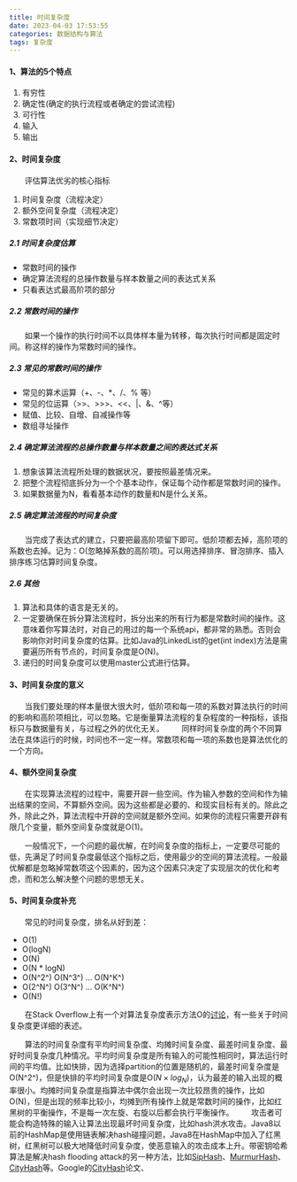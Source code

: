 ```yaml
---
title: 时间复杂度
date: 2023-04-03 17:53:55
categories: 数据结构与算法
tags: 复杂度
---
```


#### 1、算法的5个特点

1. 有穷性
2. 确定性(确定的执行流程或者确定的尝试流程)
3. 可行性
4. 输入
5. 输出

#### 2、时间复杂度

&emsp;&emsp;评估算法优劣的核心指标

1. 时间复杂度（流程决定）
2. 额外空间复杂度（流程决定）
3. 常数项时间（实现细节决定）

##### 2.1 时间复杂度估算

- 常数时间的操作
- 确定算法流程的总操作数量与样本数量之间的表达式关系
- 只看表达式最高阶项的部分

##### 2.2 常数时间的操作

&emsp;&emsp;如果一个操作的执行时间不以具体样本量为转移，每次执行时间都是固定时间。称这样的操作为常数时间的操作。

##### 2.3 常见的常数时间的操作

- 常见的算术运算（+、-、*、/、% 等）
- 常见的位运算（>>、>>>、<<、|、&、^等）
- 赋值、比较、自增、自减操作等
- 数组寻址操作

##### 2.4 确定算法流程的总操作数量与样本数量之间的表达式关系

1. 想象该算法流程所处理的数据状况，要按照最差情况来。
2. 把整个流程彻底拆分为一个个基本动作，保证每个动作都是常数时间的操作。
3. 如果数据量为N，看看基本动作的数量和N是什么关系。

##### 2.5 确定算法流程的时间复杂度

&emsp;&emsp;当完成了表达式的建立，只要把最高阶项留下即可。低阶项都去掉，高阶项的系数也去掉。记为：O(忽略掉系数的高阶项)。可以用选择排序、冒泡排序、插入排序练习估算时间复杂度。

##### 2.6 其他

1. 算法和具体的语言是无关的。
2. 一定要确保在拆分算法流程时，拆分出来的所有行为都是常数时间的操作。这意味着你写算法时，对自己的用过的每一个系统api，都非常的熟悉。否则会影响你对时间复杂度的估算。比如Java的LinkedList的get(int index)方法是需要遍历所有节点的，时间复杂度是O(N)。
3. 递归的时间复杂度可以使用master公式进行估算。

#### 3、时间复杂度的意义

&emsp;&emsp;当我们要处理的样本量很大很大时，低阶项和每一项的系数对算法执行的时间的影响和高阶项相比，可以忽略。它是衡量算法流程的复杂程度的一种指标，该指标只与数据量有关，与过程之外的优化无关。
&emsp;&emsp;同样时间复杂度的两个不同算法在具体运行的时候，时间也不一定一样。常数项和每一项的系数也是算法优化的一个方向。

#### 4、额外空间复杂度

&emsp;&emsp;在实现算法流程的过程中，需要开辟一些空间。作为输入参数的空间和作为输出结果的空间，不算额外空间。因为这些都是必要的、和现实目标有关的。除此之外，除此之外，算法流程中开辟的空间就是额外空间。如果你的流程只需要开辟有限几个变量，额外空间复杂度就是O(1)。

&emsp;&emsp;一般情况下，一个问题的最优解，在时间复杂度的指标上，一定要尽可能的低，先满足了时间复杂度最低这个指标之后，使用最少的空间的算法流程。一般最优解都是忽略掉常数项这个因素的，因为这个因素只决定了实现层次的优化和考虑，而和怎么解决整个问题的思想无关。

#### 5、时间复杂度补充

&emsp;&emsp;常见的时间复杂度，排名从好到差：

- O(1)
- O(logN)
- O(N)
- O(N * logN)
- O(N^2^)   O(N^3^)   …   O(N^K^)
- O(2^N^)   O(3^N^)   …   O(K^N^)
- O(N!)

&emsp;&emsp;在Stack Overflow上有一个对算法复杂度表示方法O的[讨论](https://stackoverflow.com/questions/487258/what-is-a-plain-english-explanation-of-big-o-notation)，有一些关于时间复杂度更详细的表述。

&emsp;&emsp;算法的时间复杂度有平均时间复杂度、均摊时间复杂度、最差时间复杂度、最好时间复杂度几种情况。平均时间复杂度是所有输入的可能性相同时，算法运行时间的平均值。比如快排，因为选择partition的位置是随机的，最差时间复杂度是O(N^2^)，但是快排的平均时间复杂度是O($N \times log_N$)，认为最差的输入出现的概率很小。均摊时间复杂度是指算法中偶尔会出现一次比较昂贵的操作，比如O(N)，但是出现的频率比较小，均摊到所有操作上就是常数时间的操作，比如红黑树的平衡操作，不是每一次左旋、右旋以后都会执行平衡操作。
&emsp;&emsp;攻击者可能会构造特殊的输入让算法出现最坏时间复杂度，比如hash洪水攻击。Java8以前的HashMap是使用链表解决hash碰撞问题，Java8在HashMap中加入了红黑树，红黑树可以极大地降低时间复杂度，使恶意输入的攻击成本上升。带密钥哈希算法是解决hash flooding attack的另一种方法，比如[SipHash](https://en.wikipedia.org/wiki/SipHash)、[MurmurHash](https://en.wikipedia.org/wiki/MurmurHash)、[CityHash](https://github.com/google/cityhash)等。Google的[CityHash](https://opensource.googleblog.com/2011/04/introducing-cityhash.html)论文、
